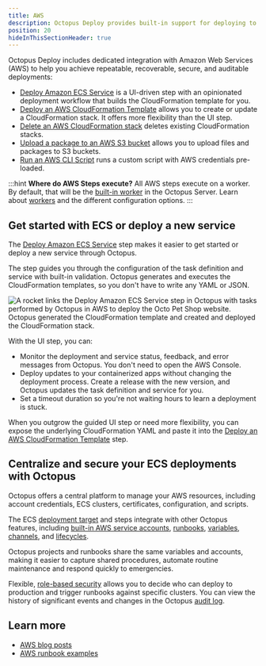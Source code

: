 ```yaml
---
title: AWS
description: Octopus Deploy provides built-in support for deploying to Amazon Web Services (AWS).
position: 20
hideInThisSectionHeader: true
---
```


Octopus Deploy includes dedicated integration with Amazon Web Services (AWS) to help you achieve repeatable, recoverable, secure, and auditable deployments:

- [Deploy Amazon ECS Service](/docs/deployments/aws/ecs/index.md) is a UI-driven step with an opinionated deployment workflow that builds the CloudFormation template for you.
- [Deploy an AWS CloudFormation Template](/docs/deployments/aws/cloudformation/index.md) allows you to create or update a CloudFormation stack. It offers more flexibility than the UI step.
- [Delete an AWS CloudFormation stack](/docs/deployments/aws/removecloudformation/index.md) deletes existing CloudFormation stacks.
- [Upload a package to an AWS S3 bucket](/docs/deployments/aws/s3/index.md) allows you to upload files and packages to S3 buckets.
- [Run an AWS CLI Script](/docs/deployments/custom-scripts/aws-cli-scripts.md) runs a custom script with AWS credentials pre-loaded.

:::hint
**Where do AWS Steps execute?**
All AWS steps execute on a worker. By default, that will be the [built-in worker](/docs/infrastructure/workers/index.md#built-in-worker) in the Octopus Server. Learn about [workers](/docs/infrastructure/workers/index.md) and the different configuration options.
:::

## Get started with ECS or deploy a new service

The [Deploy Amazon ECS Service](/docs/deployments/aws/ecs/index.md) step makes it easier to get started or deploy a new service through Octopus.

The step guides you through the configuration of the task definition and service with built-in validation. Octopus generates and executes the CloudFormation templates, so you don't have to write any YAML or JSON.

![A rocket links the Deploy Amazon ECS Service step in Octopus with tasks performed by Octopus in AWS to deploy the Octo Pet Shop website. Octopus generated the CloudFormation template and created and deployed the CloudFormation stack.](octopus-ecs-integration-deploy-to-fargate.png)

With the UI step, you can:

- Monitor the deployment and service status, feedback, and error messages from Octopus. You don't need to open the AWS Console.
- Deploy updates to your containerized apps without changing the deployment process. Create a release with the new version, and Octopus updates the task definition and service for you.
- Set a timeout duration so you're not waiting hours to learn a deployment is stuck.

When you outgrow the guided UI step or need more flexibility, you can expose the underlying CloudFormation YAML and paste it into the [Deploy an AWS CloudFormation Template](/docs/deployments/aws/cloudformation/index.md) step. 

## Centralize and secure your ECS deployments with Octopus

Octopus offers a central platform to manage your AWS resources, including account credentials, ECS clusters, certificates, configuration, and scripts.

The ECS [deployment target](/docs/getting-started/first-deployment/add-deployment-targets.md) and steps integrate with other Octopus features, including [built-in AWS service accounts](/docs/infrastructure/accounts/aws/index.md), [runbooks](/docs/runbooks/index.md), [variables](/docs/projects/variables/index.md), [channels](/docs/releases/channels/index.md), and [lifecycles](/docs/releases/lifecycles/index.md).

Octopus projects and runbooks share the same variables and accounts, making it easier to capture shared procedures, automate routine maintenance and respond quickly to emergencies.

Flexible, [role-based security](/docs/security/users-and-teams/user-roles.md) allows you to decide who can deploy to production and trigger runbooks against specific clusters. You can view the history of significant events and changes in the Octopus [audit log](/docs/security/users-and-teams/auditing/index.md).

## Learn more

- [AWS blog posts](https://octopus.com/blog/tag/aws)
- [AWS runbook examples](/docs/runbooks/runbook-examples/aws/index.md)
